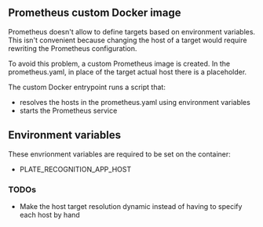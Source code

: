 ## Prometheus custom Docker image

Prometheus doesn't allow to define targets based on environment variables.
This isn't convenient because changing the host of a target would require rewriting the Prometheus configuration.

To avoid this problem, a custom Prometheus image is created.
In the prometheus.yaml, in place of the target actual host there is a placeholder.

The custom Docker entrypoint runs a script that:
- resolves the hosts in the prometheus.yaml using environment variables
- starts the Prometheus service

## Environment variables
These envrionment variables are required to be set on the container:
- PLATE_RECOGNITION_APP_HOST

### TODOs
- Make the host target resolution dynamic instead of having to specify each host by hand
